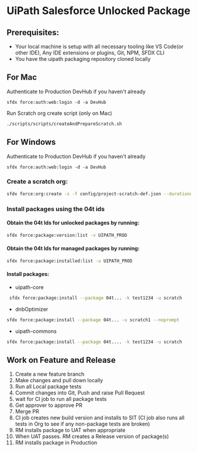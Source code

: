 # UiPath Salesforce Unlocked Package

## Prerequisites:

- Your local machine is setup with all necessary tooling like VS Code(or other IDE), Any IDE extensions or plugins, Git, NPM, SFDX CLI
- You have the uipath packaging repository cloned locally

## For Mac

Authenticate to Production DevHub if you haven't already

```shell
sfdx force:auth:web:login -d -a DevHub
```

Run Scratch org create script (only on Mac)

```bash
./scripts/scripts/createAndPrepareScratch.sh
```

## For Windows

Authenticate to Production DevHub if you haven't already

```shell
sfdx force:auth:web:login -d -a DevHub
```

### Create a scratch org:

```bash
sfdx force:org:create -s -f config/project-scratch-def.json --durationdays 30 --setalias scratch -v DevHub
```

### Install packages using the 04t ids

#### Obtain the 04t Ids for unlocked packages by running:

```bash
sfdx force:package:version:list -v UIPATH_PROD
```

#### Obtain the 04t Ids for managed packages by running:

```bash
sfdx force:package:installed:list -u UIPATH_PROD
```

#### Install packages:

- uipath-core

```bash
 sfdx force:package:install --package 04t... -k test1234 -u scratch
```

- dnbOptimizer

```bash
sfdx force:package:install --package 04t... -u scratch1 --noprompt
```

- uipath-commons

```bash
sfdx force:package:install --package 04t.... -k test1234 -u scratch
```

## Work on Feature and Release

1. Create a new feature branch
2. Make changes and pull down locally
3. Run all Local package tests
4. Commit changes into Git, Push and raise Pull Request
5. wait for CI job to run all package tests
6. Get approver to approve PR
7. Merge PR
8. CI job creates new build version and installs to SIT
   (CI job also runs all tests in Org to see if any non-package tests are broken)
9. RM installs package to UAT when appropriate
10. When UAT passes. RM creates a Release version of package(s)
11. RM installs package in Production
